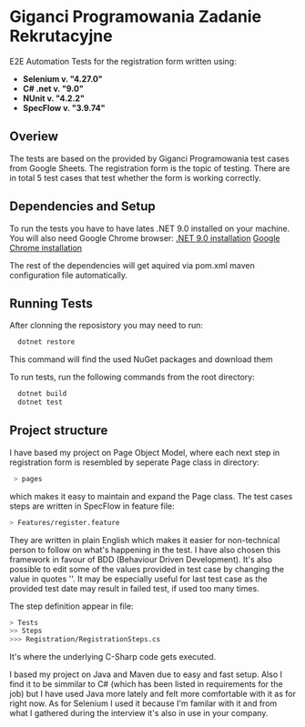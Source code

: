 # Giganci Programowania Zadanie Rekrutacyjne

 E2E Automation Tests for the registration form written using:
- **Selenium v. "4.27.0"**
- **C# .net v. "9.0"**
- **NUnit v. "4.2.2"**
- **SpecFlow v. "3.9.74"**

## Overiew
The tests are based on the provided by Giganci Programowania test cases from Google Sheets. The registration form is the topic of testing. There are in total 5 test cases that test whether the form is working correctly.

## Dependencies and Setup
To run the tests you have to have lates .NET 9.0 installed on your machine. You will also need Google Chrome browser:
[.NET 9.0 installation](https://dotnet.microsoft.com/en-us/download/dotnet/9.0)
[Google Chrome installation](https://www.google.com/chrome/)

The rest of the dependencies will get aquired via pom.xml maven configuration file automatically.
## Running Tests

After clonning the reposistory you may need to run:
```bash
  dotnet restore
```
This command will find the used NuGet packages and download them

To run tests, run the following commands from the root directory:

```bash
  dotnet build
  dotnet test
```

## Project structure
I have based my project on Page Object Model, where each next step in registration form is resembled by seperate Page class in directory:
```bash
 > pages
 ```
 which makes it easy to maintain and expand the Page class.
 The test cases steps are written in SpecFlow in feature file:
 ```bash
 > Features/register.feature
 ```
 They are written in plain English which makes it easier for non-technical person to follow on what's happening in the test. I have also chosen this framework in favour of BDD (Behaviour Driven Development). It's also possible to edit some of the values provided in test case by changing the value in quotes ''. It may be especially useful for last test case as the provided test date may result in failed test, if used too many times.
 
The step definition appear in file:
 
 ```bash
 > Tests
 >> Steps
 >>> Registration/RegistrationSteps.cs
 ```
 It's where the underlying C-Sharp code gets executed.
 
 I based my project on Java and Maven due to easy and fast setup. Also I find it to be simmilar to C# (which has been listed in requirements for the job) but I have used Java more lately and felt more comfortable with it as for right now. As for Selenium I used it because I'm familar with it and from what I gathered during the interview it's also in use in your company.
 
 
 
 